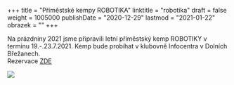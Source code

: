 +++
title = "Příměstské kempy ROBOTIKA"
linktitle = "robotika"
draft = false
weight = 1005000
publishDate = "2020-12-29"
lastmod = "2021-01-22"
obrazek = ""
+++

Na prázdniny 2021 jsme připravili letní příměstský kemp ROBOTIKY v termínu 19.-.23.7.2021. Kemp bude probíhat v klubovně Infocentra v Dolních Břežanech.  
Rezervace [ZDE](https://kiddum.webooker.eu/Courses/Register/102479?returnUrl=Courses&tabName=detail)

![](/assets/media/Kopie%20návrhu%20plakát%20letní%20tábor.png)

